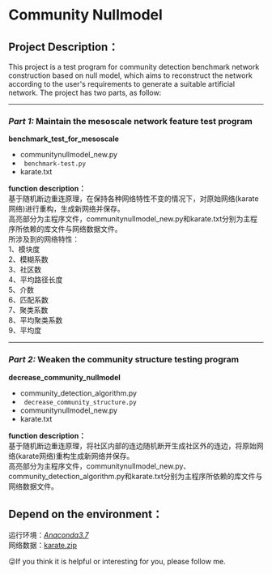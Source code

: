 # **Community Nullmodel**  
## Project Description：
  This project is a test program for community detection benchmark network construction based on null model, which aims to reconstruct the network according to the user's requirements to generate a suitable artificial network.  The project has two parts, as follow:    
*** 
### ***Part 1:* Maintain the mesoscale network feature test program**  
**benchmark_test_for_mesoscale**  
* communitynullmodel_new.py     
* ` benchmark-test.py`     
* karate.txt  

**function description：**  
基于随机断边重连原理，在保持各种网络特性不变的情况下，对原始网络(karate网络)进行重构，生成新网络并保存。  
高亮部分为主程序文件，communitynullmodel_new.py和karate.txt分别为主程序所依赖的库文件与网络数据文件。  
所涉及到的网络特性：  
1、模块度  
2、模糊系数  
3、社区数  
4、平均路径长度  
5、介数  
6、匹配系数  
7、聚类系数  
8、平均聚类系数  
9、平均度  
*** 
### ***Part 2:* Weaken the community structure testing program** 
**decrease_community_nullmodel**  
* community_detection_algorithm.py  
* ` decrease_community_structure.py`  
* communitynullmodel_new.py  
* karate.txt  

**function description：**   
基于随机断边重连原理，将社区内部的连边随机断开生成社区外的连边，将原始网络(karate网络)重构生成新网络并保存。  
高亮部分为主程序文件，communitynullmodel_new.py、community_detection_algorithm.py和karate.txt分别为主程序所依赖的库文件与网络数据文件。   
## Depend on the environment：
运行环境：[*Anaconda3.7*](https://www.anaconda.com/)  
网络数据：[karate.zip](http://www-personal.umich.edu/~mejn/netdata/karate.zip) 

:stuck_out_tongue_winking_eye:If you think it is helpful or interesting for you, please follow me.








